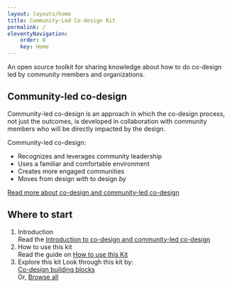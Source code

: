 ```yaml
---
layout: layouts/home
title: Community-Led Co-design Kit
permalink: /
eleventyNavigation:
    order: 0
    key: Home
---
```

An open source toolkit for sharing knowledge about how to do co-design led by community members and organizations.

## Community-led co-design

Community-led co-design is an approach in which the co-design process, not just the outcomes, is developed in
collaboration with community members who will be directly impacted by the design.

Community-led co-design:

* Recognizes and leverages community leadership
* Uses a familiar and comfortable environment
* Creates more engaged communities
* Moves from design _with_ to design _by_

[Read more about co-design and community-led co-design](/about/)

## Where to start

1. Introduction  
   Read the [Introduction to co-design and community-led co-design](/introduction/)
2. How to use this kit  
   Read the guide on [How to use this Kit](/how-to/)
3. Explore this kit
   Look through this kit by:  
   [Co-design building blocks](#building-blocks-of-codesign)  
   Or, [Browse all](/#browse-all)
